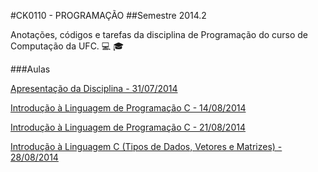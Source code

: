 #CK0110 - PROGRAMAÇÃO
##Semestre 2014.2

Anotações, códigos e tarefas da disciplina de Programação do curso de Computação da UFC. :computer: :mortar_board:

###Aulas

[Apresentação da Disciplina - 31/07/2014](https://github.com/vinimdocarmo/CK0110/tree/master/31-07-2014)

[Introdução à Linguagem de Programação C - 14/08/2014](https://github.com/vinimdocarmo/CK0110/tree/master/14-08-2014)

[Introdução à Linguagem de Programação C - 21/08/2014](https://github.com/vinimdocarmo/CK0110/tree/master/21-08-2014)

[Introdução à Linguagem C (Tipos de Dados, Vetores e Matrizes) - 28/08/2014](https://github.com/vinimdocarmo/CK0110/tree/master/28-08-2014)
